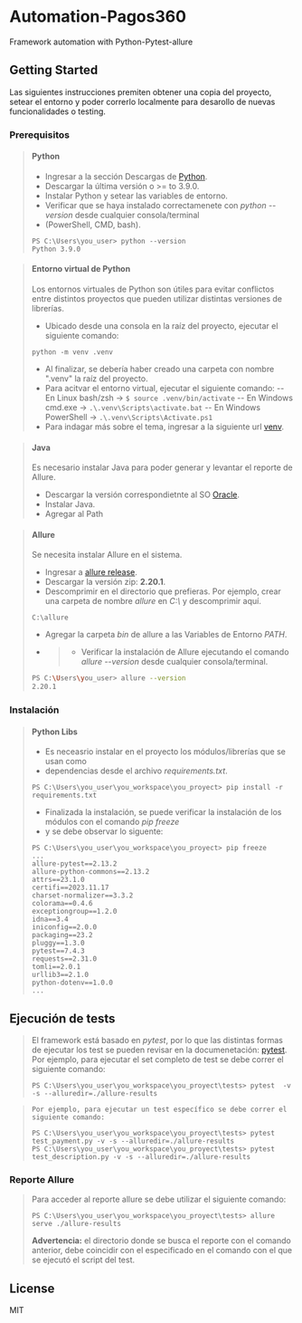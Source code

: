 # Automation-Pagos360
Framework automation with Python-Pytest-allure

## Getting Started

Las siguientes instrucciones premiten obtener una copia del proyecto, setear el entorno 
y poder correrlo localmente para desarollo de nuevas funcionalidades o testing.


### Prerequisitos

> #### Python 
>
> - Ingresar a la sección Descargas de [Python](https://www.python.org/downloads/).
> - Descargar la última versión o >= to 3.9.0.
> - Instalar Python y setear las variables de entorno.
> - Verificar que se haya instalado correctamenete con *python --version* desde cualquier consola/terminal 
> - (PowerShell, CMD, bash).
> ```
> PS C:\Users\you_user> python --version
> Python 3.9.0
> ```

> #### Entorno virtual de Python
>
> Los entornos virtuales de Python son útiles para evitar conflictos entre distintos proyectos que 
> pueden utilizar distintas versiones de librerías.
> - Ubicado desde una consola en la raíz del proyecto, ejecutar el siguiente comando:
> ```
> python -m venv .venv
> ```
> - Al finalizar, se debería haber creado una carpeta con nombre ".venv" la raíz del proyecto.
> - Para acitvar el entorno virtual, ejecutar el siguiente comando:
> -- En Linux bash/zsh -> ``` $ source .venv/bin/activate ```
> -- En Windows cmd.exe -> ``` .\.venv\Scripts\activate.bat ```
> -- En Windows PowerShell -> ``` .\.venv\Scripts\Activate.ps1 ```
> - Para indagar más sobre el tema, ingresar a la siguiente url [venv](https://docs.python.org/3/library/venv.html).

> #### Java
>
> Es necesario instalar Java para poder generar y levantar el reporte de Allure.
> - Descargar la versión correspondietnte al SO [Oracle](https://www.oracle.com/ar/java/technologies/downloads/).
> - Instalar Java.
>- Agregar al Path

> #### Allure 
>
> Se necesita instalar Allure en el sistema.
> - Ingresar a [allure release](https://github.com/allure-framework/allure2/releases/).
> - Descargar la versión zip: **2.20.1**.
> - Descomprimir en el directorio que prefieras. Por ejemplo, crear una carpeta de nombre *allure* en *C:\\* y descomprimir aquí.
> ```
> C:\allure
> ```
> - Agregar la carpeta *bin* de allure a las Variables de Entorno *PATH*.
> - > - Verificar la instalación de Allure ejecutando el comando *allure --version* desde cualquier consola/terminal.
> ```bash
> PS C:\Users\you_user> allure --version
> 2.20.1

### Instalación

>
> #### Python Libs
> - Es neceasrio instalar en el proyecto los módulos/librerías que se usan como 
> - dependencias desde el archivo *requirements.txt*.
> ```
> PS C:\Users\you_user\you_workspace\you_proyect> pip install -r requirements.txt
> ```
> - Finalizada la instalación, se puede verificar la instalación de los módulos con el comando *pip freeze* 
> - y se debe observar lo siguente:
> ```console
> PS C:\Users\you_user\you_workspace\you_proyect> pip freeze
> ...
> allure-pytest==2.13.2
> allure-python-commons==2.13.2
> attrs==23.1.0
> certifi==2023.11.17
> charset-normalizer==3.3.2
> colorama==0.4.6
> exceptiongroup==1.2.0
> idna==3.4
> iniconfig==2.0.0
> packaging==23.2
> pluggy==1.3.0
> pytest==7.4.3
> requests==2.31.0
> tomli==2.0.1
> urllib3==2.1.0
> python-dotenv==1.0.0
> ...
>```

## Ejecución de tests
> El framework está basado en *pytest*, por lo que las distintas formas de ejecutar los test se pueden revisar en la documenetación: [pytest](https://docs.pytest.org/en/6.2.x/usage.html#calling-pytest-through-python-m-pytest).
> Por ejemplo, para ejecutar el set completo de test se debe correr el siguiente comando:
> ```
> PS C:\Users\you_user\you_workspace\you_proyect\tests> pytest  -v -s --alluredir=./allure-results

> ```
> Por ejemplo, para ejecutar un test específico se debe correr el siguiente comando:
> 
> PS C:\Users\you_user\you_workspace\you_proyect\tests> pytest test_payment.py -v -s --alluredir=./allure-results 
> PS C:\Users\you_user\you_workspace\you_proyect\tests> pytest test_description.py -v -s --alluredir=./allure-results
> ```

### Reporte Allure
> Para acceder al reporte allure se debe utilizar el siguiente comando:
> ```
> PS C:\Users\you_user\you_workspace\you_proyect\tests> allure serve ./allure-results 
> ```
>
> **Advertencia:** el directorio donde se busca el reporte con el comando anterior, debe coincidir con el 
> especificado en el comando con el que se ejecutó el script del test.
> 

## License

MIT

